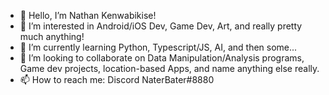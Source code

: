 - 👋 Hello, I’m Nathan Kenwabikise!
- 👀 I’m interested in Android/iOS Dev, Game Dev, Art, and really pretty much anything!
- 🌱 I’m currently learning Python, Typescript/JS, AI, and then some...
- 💞️ I’m looking to collaborate on Data Manipulation/Analysis programs, Game dev projects, location-based Apps, and name anything else really.
- 📫 How to reach me: Discord NaterBater#8880

<!---
nikenwab/nikenwab is a ✨ special ✨ repository because its `README.md` (this file) appears on your GitHub profile.
You can click the Preview link to take a look at your changes.
--->
